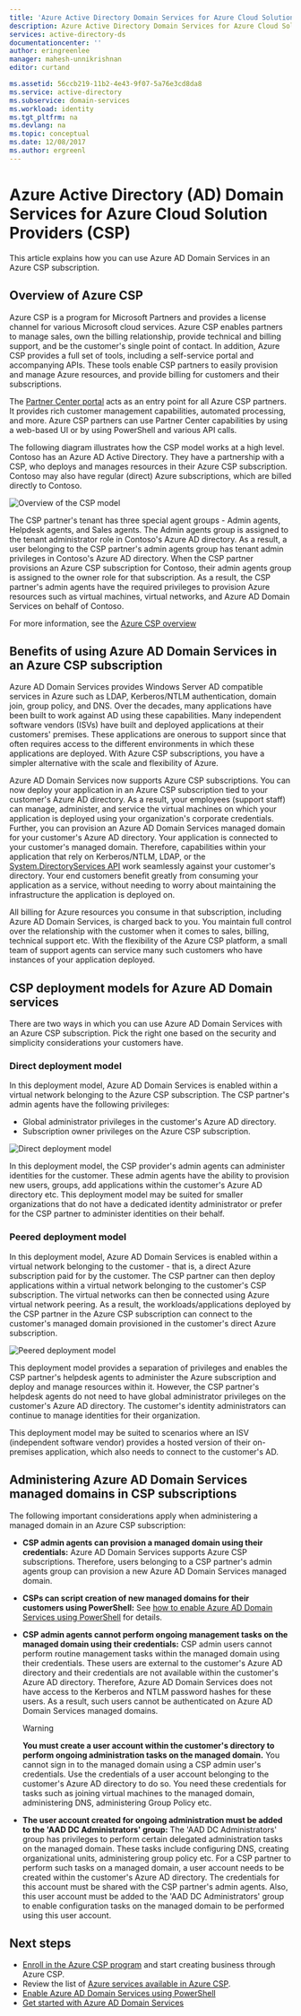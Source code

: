 ```yaml
---
title: 'Azure Active Directory Domain Services for Azure Cloud Solution Providers | Microsoft Docs'
description: Azure Active Directory Domain Services for Azure Cloud Solution Providers.
services: active-directory-ds
documentationcenter: ''
author: eringreenlee
manager: mahesh-unnikrishnan
editor: curtand

ms.assetid: 56ccb219-11b2-4e43-9f07-5a76e3cd8da8
ms.service: active-directory
ms.subservice: domain-services
ms.workload: identity
ms.tgt_pltfrm: na
ms.devlang: na
ms.topic: conceptual
ms.date: 12/08/2017
ms.author: ergreenl
---
```


# Azure Active Directory (AD) Domain Services for Azure Cloud Solution Providers (CSP)
This article explains how you can use Azure AD Domain Services in an Azure CSP subscription.

## Overview of Azure CSP
Azure CSP is a program for Microsoft Partners and provides a license channel for various Microsoft cloud services. Azure CSP enables partners to manage sales, own the billing relationship, provide technical and billing support, and be the customer's single point of contact. In addition, Azure CSP provides a full set of tools, including a self-service portal and accompanying APIs. These tools enable CSP partners to easily provision and manage Azure resources, and provide billing for customers and their subscriptions.

The [Partner Center portal](https://docs.microsoft.com/azure/cloud-solution-provider/overview/partner-center-overview) acts as an entry point for all Azure CSP partners. It provides rich customer management capabilities, automated processing, and more. Azure CSP partners can use Partner Center capabilities by using a web-based UI or by using PowerShell and various API calls.

The following diagram illustrates how the CSP model works at a high level. Contoso has an Azure AD Active Directory. They have a partnership with a CSP, who deploys and manages resources in their Azure CSP subscription. Contoso may also have regular (direct) Azure subscriptions, which are billed directly to Contoso.

![Overview of the CSP model](./media/csp/csp_model_overview.png)

The CSP partner's tenant has three special agent groups - Admin agents, Helpdesk agents, and Sales agents. The Admin agents group is assigned to the tenant administrator role  in Contoso's Azure AD directory. As a result, a user belonging to the CSP partner's admin agents group has tenant admin privileges in Contoso's Azure AD directory. When the CSP partner provisions an Azure CSP subscription for Contoso, their admin agents group is assigned to the owner role for that subscription. As a result, the CSP partner's admin agents have the required privileges to provision Azure resources such as virtual machines, virtual networks, and Azure AD Domain Services on behalf of Contoso.

For more information, see the [Azure CSP overview](https://docs.microsoft.com/azure/cloud-solution-provider/overview/azure-csp-overview)

## Benefits of using Azure AD Domain Services in an Azure CSP subscription
Azure AD Domain Services provides Windows Server AD compatible services in Azure such as LDAP, Kerberos/NTLM authentication, domain join, group policy, and DNS. Over the decades, many applications have been built to work against AD using these capabilities. Many independent software vendors (ISVs) have built and deployed applications at their customers' premises. These applications are onerous to support since that often requires access to the different environments in which these applications are deployed. With Azure CSP subscriptions, you have a simpler alternative with the scale and flexibility of Azure.

Azure AD Domain Services now supports Azure CSP subscriptions. You can now deploy your application in an Azure CSP subscription tied to your customer's Azure AD directory. As a result, your employees (support staff) can manage, administer, and service the virtual machines on which your application is deployed using your organization's corporate credentials. Further, you can provision an Azure AD Domain Services managed domain for your customer's Azure AD directory. Your application is connected to your customer's managed domain. Therefore, capabilities within your application that rely on Kerberos/NTLM, LDAP, or the [System.DirectoryServices API](/dotnet/api/system.directoryservices) work seamlessly against your customer's directory. Your end customers benefit greatly from consuming your application as a service, without needing to worry about maintaining the infrastructure the application is deployed on.

All billing for Azure resources you consume in that subscription, including Azure AD Domain Services, is charged back to you. You maintain full control over the relationship with the customer when it comes to sales, billing, technical support etc. With the flexibility of the Azure CSP platform, a small team of support agents can service many such customers who have instances of your application deployed.


## CSP deployment models for Azure AD Domain services
There are two ways in which you can use Azure AD Domain Services with an Azure CSP subscription. Pick the right one based on the security and simplicity considerations your customers have.

### Direct deployment model
In this deployment model, Azure AD Domain Services is enabled within a virtual network belonging to the Azure CSP subscription. The CSP partner's admin agents have the following privileges:
* Global administrator privileges in the customer's Azure AD directory.
* Subscription owner privileges on the Azure CSP subscription.

![Direct deployment model](./media/csp/csp_direct_deployment_model.png)

In this deployment model, the CSP provider's admin agents can administer identities for the customer. These admin agents have the ability to provision new users, groups, add applications within the customer's Azure AD directory etc. This deployment model may be suited for smaller organizations that do not have a dedicated identity administrator or prefer for the CSP partner to administer identities on their behalf.


### Peered deployment model
In this deployment model, Azure AD Domain Services is enabled within a virtual network belonging to the customer - that is, a direct Azure subscription paid for by the customer. The CSP partner can then deploy applications within a virtual network belonging to the customer's CSP subscription. The virtual networks can then be connected using Azure virtual network peering. As a result, the workloads/applications deployed by the CSP partner in the Azure CSP subscription can connect to the customer's managed domain provisioned in the customer's direct Azure subscription.

![Peered deployment model](./media/csp/csp_peered_deployment_model.png)

This deployment model provides a separation of privileges and enables the CSP partner's helpdesk agents to administer the Azure subscription and deploy and manage resources within it. However, the CSP partner's helpdesk agents do not need to have global administrator privileges on the customer's Azure AD directory. The customer's identity administrators can continue to manage identities for their organization.

This deployment model may be suited to scenarios where an ISV (independent software vendor) provides a hosted version of their on-premises application, which also needs to connect to the customer's AD.


## Administering Azure AD Domain Services managed domains in CSP subscriptions
The following important considerations apply when administering a managed domain in an Azure CSP subscription:

* **CSP admin agents can provision a managed domain using their credentials:** Azure AD Domain Services supports Azure CSP subscriptions. Therefore, users belonging to a CSP partner's admin agents group can provision a new Azure AD Domain Services managed domain.

* **CSPs can script creation of new managed domains for their customers using PowerShell:** See [how to enable Azure AD Domain Services using PowerShell](active-directory-ds-enable-using-powershell.md) for details.

* **CSP admin agents cannot perform ongoing management tasks on the managed domain using their credentials:** CSP admin users cannot perform routine management tasks within the managed domain using their credentials. These users are external to the customer's Azure AD directory and their credentials are not available within the customer's Azure AD directory. Therefore, Azure AD Domain Services does not have access to the Kerberos and NTLM password hashes for these users. As a result, such users cannot be authenticated on Azure AD Domain Services managed domains.

  > [!WARNING]
  > **You must create a user account within the customer's directory to perform ongoing administration tasks on the managed domain.**
  > You cannot sign in to the managed domain using a CSP admin user's credentials. Use the credentials of a user account belonging to the customer's Azure AD directory to do so. You need these credentials for tasks such as joining virtual machines to the managed domain, administering DNS, administering Group Policy etc.
  >

* **The user account created for ongoing administration must be added to the 'AAD DC Administrators' group:** The 'AAD DC Administrators' group has privileges to perform certain delegated administration tasks on the managed domain. These tasks include configuring DNS, creating organizational units, administering group policy etc. For a CSP partner to perform such tasks on a managed domain, a user account needs to be created within the customer's Azure AD directory. The credentials for this account must be shared with the CSP partner's admin agents. Also, this user account must be added to the 'AAD DC Administrators' group to enable configuration tasks on the managed domain to be performed using this user account.


## Next steps
* [Enroll in the Azure CSP program](https://docs.microsoft.com/partner-center/enrolling-in-the-csp-program) and start creating business through Azure CSP.
* Review the list of [Azure services available in Azure CSP](https://docs.microsoft.com/azure/cloud-solution-provider/overview/azure-csp-available-services).
* [Enable Azure AD Domain Services using PowerShell](active-directory-ds-enable-using-powershell.md)
* [Get started with Azure AD Domain Services](active-directory-ds-getting-started.md)
